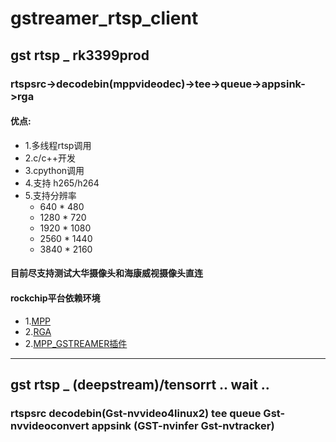 # gstreamer_rtsp_client

## gst rtsp _ rk3399prod
### rtspsrc->decodebin(mppvideodec)->tee->queue->appsink->rga
#### 优点:
* 1.多线程rtsp调用
* 2.c/c++开发
* 3.cpython调用
* 4.支持 h265/h264
* 5.支持分辨率 
    * 640 * 480
    * 1280 * 720
    * 1920 * 1080
    * 2560 * 1440
    * 3840 * 2160
#### 目前尽支持测试大华摄像头和海康威视摄像头直连
#### rockchip平台依赖环境
* 1.[MPP](https://t.rock-chips.com/forum.php?mod=viewthread&tid=336&highlight=mpp)
* 2.[RGA](https://t.rock-chips.com/forum.php?mod=viewthread&tid=333&highlight=rga)
* 2.[MPP_GSTREAMER插件](https://github.com/rockchip-linux/gstreamer-rockchip)

---
## gst rtsp _ (deepstream)/tensorrt .. wait ..
### rtspsrc decodebin(Gst-nvvideo4linux2) tee queue Gst-nvvideoconvert appsink (GST-nvinfer Gst-nvtracker)
